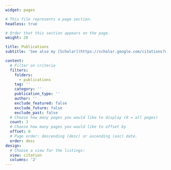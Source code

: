 ```yaml
---
widget: pages

# This file represents a page section.
headless: true

# Order that this section appears on the page.
weight: 26

title: Publications
subtitle: 'See also my [Scholar](https://scholar.google.com/citations?user=9fD2JlYAAAAJ&hl) profile'

content:
  # Filter on criteria
  filters:
    folders:
      - publications
    tag: ''
    category: ''
    publication_type: ''
    author: ''
    exclude_featured: false
    exclude_future: false
    exclude_past: false
  # Choose how many pages you would like to display (0 = all pages)
  count: 3
  # Choose how many pages you would like to offset by
  offset: 0
  # Page order: descending (desc) or ascending (asc) date.
  order: desc
design:
  # Choose a view for the listings:
  view: citation
  columns: '2'
---
```

